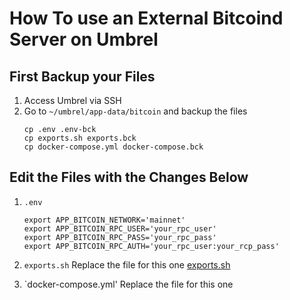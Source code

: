 # How To use an External Bitcoind Server on Umbrel

## First Backup your Files
1. Access Umbrel via SSH
2. Go to `~/umbrel/app-data/bitcoin` and backup the files
   ```
   cp .env .env-bck
   cp exports.sh exports.bck
   cp docker-compose.yml docker-compose.bck
## Edit the Files with the Changes Below
1. `.env`
   ```
   export APP_BITCOIN_NETWORK='mainnet'
   export APP_BITCOIN_RPC_USER='your_rpc_user'
   export APP_BITCOIN_RPC_PASS='your_rpc_pass'
   export APP_BITCOIN_RPC_AUTH='your_rpc_user:your_rcp_pass'

2. `exports.sh`
   Replace the file for this one
   [exports.sh](https://github.com/jvxis/nr-tools/blob/main/external_bitcoin/exports.sh)

3. `docker-compose.yml'
   Replace the file for this one


